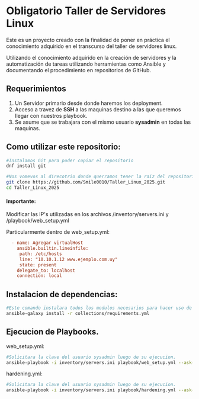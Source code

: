 #  Obligatorio Taller de Servidores Linux
Este es un proyecto creado con la finalidad de poner en práctica el conocimiento adquirido en el transcurso del taller de servidores linux.

Utilizando el conocimiento adquirido en la creación de servidores y la automatización de tareas utilizando herramientas como Ansible y documentando el procedimiento en repositorios de GitHub.

## Requerimientos

1) Un Servidor primario desde donde haremos los deployment.
 2) Acceso a travez de **SSH** a las maquinas destino a las que queremos llegar con nuestros playbook.
 3) Se asume que se trabajara con el mismo usuario **sysadmin** en todas las maquinas.

## Como utilizar este repositorio:
```bash
#Instalamos Git para poder copiar el repositorio
dnf install git
```

```bash
#Nos vomevos al direcotrio donde querramos tener la raiz del repositorio y ejecutamos:
git clone https://github.com/Smile0010/Taller_Linux_2025.git
cd Taller_Linux_2025
```
#### **Importante:**
Modificar las IP's utilizadas en los archivos /inventory/servers.ini y /playbook/web_setup.yml

Particularmente dentro de  web_setup.yml:
```ini
  - name: Agregar virtualHost
    ansible.builtin.lineinfile:
     path: /etc/hosts
     line: "10.10.1.12 www.ejemplo.com.uy"
     state: present
    delegate_to: localhost
    connection: local
```
## Instalacion de dependencias:

```bash
#Este comando instalara todos los modulos necesarios para hacer uso de estos playbooks.
ansible-galaxy install -r collections/requirements.yml
```

## Ejecucion de Playbooks.

web_setup.yml:
```bash
#Solicitara la clave del usuario sysadmin luego de su ejecucion.
ansible-playbook -i inventory/servers.ini playbook/web_setup.yml --ask-become-pass
```

hardening.yml:
```bash
#Solicitara la clave del usuario sysadmin luego de su ejecucion.
ansible-playbook -i inventory/servers.ini playbook/hardening.yml --ask-become-pass
```
